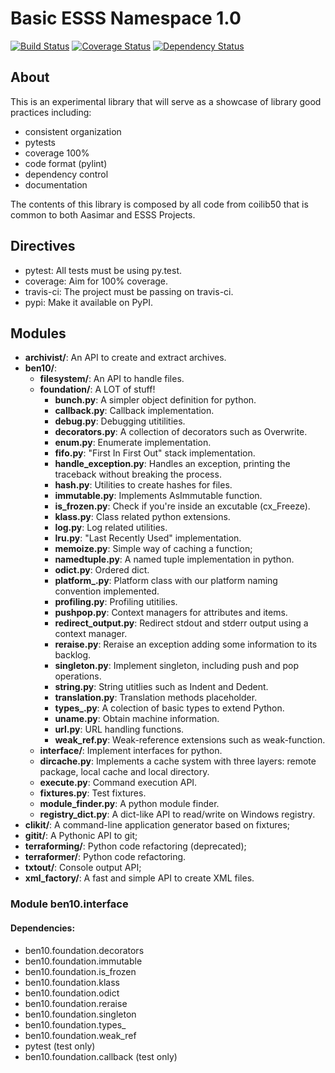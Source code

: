 # Basic ESSS Namespace 1.0

[![Build Status](https://travis-ci.org/ESSS/ben10.png)](https://travis-ci.org/ESSS/ben10)
[![Coverage Status](https://coveralls.io/repos/ESSS/ben10/badge.png)](https://coveralls.io/r/ESSS/ben10)
[![Dependency Status](https://gemnasium.com/ESSS/ben10.svg)](https://gemnasium.com/ESSS/ben10)


## About

This is an experimental library that will serve as a showcase of library good practices including:

* consistent organization
* pytests
* coverage 100%
* code format (pylint)
* dependency control
* documentation

The contents of this library is composed by all code from coilib50 that is common to both Aasimar and ESSS Projects.

## Directives


* pytest: All tests must be using py.test.
* coverage: Aim for 100% coverage.
* travis-ci: The project must be passing on travis-ci.
* pypi: Make it available on PyPI.

## Modules

* **archivist/**: An API to create and extract archives.
* **ben10/**:
    * **filesystem/**: An API to handle files.
    * **foundation/**: A LOT of stuff!
        * **bunch.py**: A simpler object definition for python.
        * **callback.py**: Callback implementation.
        * **debug.py**: Debugging utitilities.
        * **decorators.py**: A collection of decorators such as Overwrite. 
        * **enum.py**: Enumerate implementation.
        * **fifo.py**: "First In First Out" stack implementation.
        * **handle_exception.py**: Handles an exception, printing the traceback without breaking the process.
        * **hash.py**: Utilities to create hashes for files.
        * **immutable.py**: Implements AsImmutable function.
        * **is_frozen.py**: Check if you're inside an excutable (cx_Freeze).
        * **klass.py**: Class related python extensions.
        * **log.py**: Log related utilities.
        * **lru.py**: "Last Recently Used" implementation.
        * **memoize.py**: Simple way of caching a function;
        * **namedtuple.py**: A named tuple implementation in python.
        * **odict.py**: Ordered dict.
        * **platform_.py**: Platform class with our platform naming convention implemented.
        * **profiling.py**: Profiling utitilies.
        * **pushpop.py**: Context managers for attributes and items.
        * **redirect_output.py**: Redirect stdout and stderr output using a context manager.
        * **reraise.py**: Reraise an exception adding some information to its backlog.
        * **singleton.py**: Implement singleton, including push and pop operations.
        * **string.py**: String utitlies such as Indent and Dedent.
        * **translation.py**: Translation methods placeholder.
        * **types_.py**: A colection of basic types to extend Python.
        * **uname.py**: Obtain machine information.
        * **url.py**: URL handling functions.
        * **weak_ref.py**: Weak-reference extensions such as weak-function.
    * **interface/**: Implement interfaces for python.
    * **dircache.py**: Implements a cache system with three layers: remote package, local cache and local directory.
    * **execute.py**: Command execution API.
    * **fixtures.py**: Test fixtures.
    * **module_finder.py**: A python module finder.
    * **registry_dict.py**: A dict-like API to read/write on Windows registry.
* **clikit/**: A command-line application generator based on fixtures;
* **gitit/**: A Pythonic API to git;
* **terraforming/**: Python code refactoring (deprecated);
* **terraformer/**: Python code refactoring.
* **txtout/**: Console output API;
* **xml_factory/**: A fast and simple API to create XML files.

### Module ben10.interface

#### Dependencies:

* ben10.foundation.decorators
* ben10.foundation.immutable
* ben10.foundation.is_frozen
* ben10.foundation.klass
* ben10.foundation.odict
* ben10.foundation.reraise
* ben10.foundation.singleton
* ben10.foundation.types_
* ben10.foundation.weak_ref
* pytest (test only)
* ben10.foundation.callback (test only)
